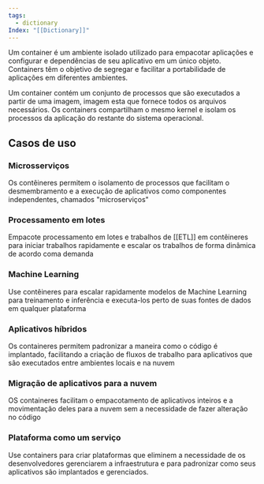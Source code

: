 ```yaml
---
tags:
  - dictionary
Index: "[[Dictionary]]"
---
```


Um container é um ambiente isolado utilizado para empacotar aplicações e configurar e dependências de seu aplicativo em um único objeto. Containers têm o objetivo de segregar e facilitar a portabilidade de aplicações em diferentes ambientes.

Um container contém um conjunto de processos que são executados a partir de uma imagem, imagem esta que fornece todos os arquivos necessários. Os containers compartilham o mesmo kernel e isolam os processos da aplicação do restante do sistema operacional.


## Casos de uso
### Microsserviços 
Os contêineres permitem o isolamento de processos que facilitam o desmembramento e a execução de aplicativos como componentes independentes, chamados "microserviços"

### Processamento em lotes
Empacote processamento em lotes e trabalhos de [[ETL]] em contêineres para iniciar trabalhos rapidamente e escalar os trabalhos de forma dinâmica de acordo coma demanda

### Machine Learning
Use contêineres para escalar rapidamente modelos de Machine Learning para treinamento e inferência e executa-los perto de suas fontes de dados em qualquer plataforma 

### Aplicativos híbridos
Os containeres permitem padronizar a maneira como o código é implantado, facilitando a criação de fluxos de trabalho para aplicativos que são executados entre ambientes locais e na nuvem 

### Migração de aplicativos para a nuvem
OS containeres facilitam o empacotamento de aplicativos inteiros e a movimentação deles para a nuvem sem a necessidade de fazer alteração no código

### Plataforma como um serviço
Use containers para criar plataformas que eliminem a necessidade de os desenvolvedores gerenciarem a infraestrutura e para padronizar como seus aplicativos são implantados e gerenciados.

